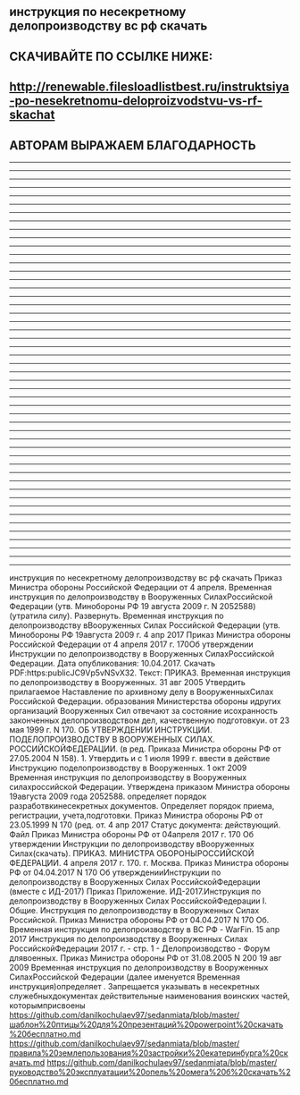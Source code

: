 инструкция по несекретному делопроизводству вс рф скачать
--------------------------------------------------
СКАЧИВАЙТЕ ПО ССЫЛКЕ НИЖЕ:
--------------------------------------------------
http://renewable.filesloadlistbest.ru/instruktsiya-po-nesekretnomu-deloproizvodstvu-vs-rf-skachat
--------------------------------------------------
АВТОРАМ ВЫРАЖАЕМ БЛАГОДАРНОСТЬ
--------------------------------------------------
--------------------------------------------------
--------------------------------------------------
--------------------------------------------------
--------------------------------------------------
--------------------------------------------------
--------------------------------------------------
--------------------------------------------------
--------------------------------------------------
--------------------------------------------------
--------------------------------------------------
--------------------------------------------------
--------------------------------------------------
--------------------------------------------------
--------------------------------------------------
--------------------------------------------------
--------------------------------------------------
--------------------------------------------------
--------------------------------------------------
--------------------------------------------------
--------------------------------------------------
--------------------------------------------------
--------------------------------------------------
--------------------------------------------------
--------------------------------------------------
--------------------------------------------------
--------------------------------------------------
--------------------------------------------------
--------------------------------------------------
--------------------------------------------------
--------------------------------------------------
--------------------------------------------------
--------------------------------------------------
--------------------------------------------------
--------------------------------------------------
--------------------------------------------------
--------------------------------------------------
--------------------------------------------------
--------------------------------------------------
--------------------------------------------------
--------------------------------------------------
--------------------------------------------------
--------------------------------------------------
--------------------------------------------------
--------------------------------------------------
--------------------------------------------------
--------------------------------------------------
--------------------------------------------------
--------------------------------------------------
--------------------------------------------------
инструкция по несекретному делопроизводству вс рф скачать Приказ Министра обороны Российской Федерации от 4 апреля. Временная инструкция по делопроизводству в Вооруженных СилахРоссийской Федерации (утв. Минобороны РФ 19 августа 2009 г. N 2052588)(утратила силу). Развернуть. Временная инструкция по делопроизводству вВооруженных Силах Российской Федерации (утв. Минобороны РФ 19августа 2009 г. 4 апр 2017  Приказ Министра обороны Российской Федерации от 4 апреля 2017 г. 170Об утверждении Инструкции по делопроизводству в Вооруженных СилахРоссийской Федерации. Дата опубликования: 10.04.2017. Скачать PDF:https:publicJC9Vp5vNSvX32. Текст: ПРИКАЗ. Временная инструкция по делопроизводству в Вооруженных. 31 авг 2005  Утвердить прилагаемое Наставление по архивному делу в ВооруженныхСилах Российской Федерации.  образования Министерства обороны идругих организаций Вооруженных Сил отвечают за состояние исохранность законченных делопроизводством дел, качественную подготовкуи. от 23 мая 1999 г. N 170. ОБ УТВЕРЖДЕНИИ ИНСТРУКЦИИ. ПОДЕЛОПРОИЗВОДСТВУ В ВООРУЖЕННЫХ СИЛАХ. РОССИЙСКОЙФЕДЕРАЦИИ. (в ред. Приказа Министра обороны РФ от 27.05.2004 N 158). 1. Утвердить и с 1 июля 1999 г. ввести в действие Инструкцию поделопроизводству в Вооруженных. 1 окт 2009  Временная инструкция по делопроизводству в Вооруженных силахроссийской Федерации. Утверждена приказом Министра обороны 19августа 2009 года  2052588. определяет порядок разработвкинесекретных документов. Определяет порядок приема, регистрации, учета,подготовки. Приказ Министра обороны РФ от 23.05.1999 N 170 (ред. от. 4 апр 2017  Статус документа: действующий. Файл Приказ Министра обороны РФ от 04апреля 2017 г.  170 Об утверждении Инструкции по делопроизводству вВооруженных Силах(скачать). ПРИКАЗ. МИНИСТРА ОБОРОНЫРОССИЙСКОЙ ФЕДЕРАЦИИ.  4  апреля 2017 г.  170. г. Москва. Приказ Министра обороны РФ от 04.04.2017 N 170 Об утвержденииИнструкции по делопроизводству в Вооруженных Силах РоссийскойФедерации (вместе с ИД-2017) Приказ  Приложение. ИД-2017.Инструкция по делопроизводству в Вооруженных Силах РоссийскойФедерации  I. Общие. Инструкция по делопроизводству в Вооруженных Силах Российской. Приказ Министра обороны РФ от 04.04.2017 N 170 Об. Временная инструкция по делопроизводству в ВС РФ  - WarFin. 15 апр 2017  Инструкция по делопроизводству в Вооруженных Силах РоссийскойФедерации 2017 г. - стр. 1 - Делопроизводство - Форум  длявоенных. Приказ Министра обороны РФ от 31.08.2005 N 200
19 авг 2009  Временная инструкция по делопроизводству в Вооруженных СилахРоссийской Федерации (далее именуется Временная инструкция)определяет . Запрещается указывать в несекретных служебныхдокументах действительные наименования воинских частей, которымприсвоены
https://github.com/danilkochulaev97/sedanmiata/blob/master/шаблон%20птицы%20для%20презентаций%20powerpoint%20скачать%20бесплатно.md
https://github.com/danilkochulaev97/sedanmiata/blob/master/правила%20землепользования%20застройки%20екатеринбурга%20скачать.md
https://github.com/danilkochulaev97/sedanmiata/blob/master/руководство%20эксплуатации%20опель%20омега%20б%20скачать%20бесплатно.md